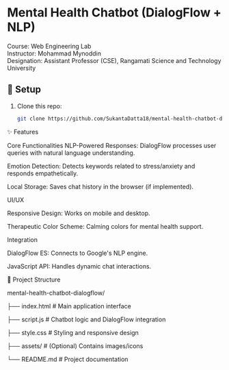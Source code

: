 # Mental Health Chatbot (DialogFlow + NLP)  

Course: Web Engineering Lab  
Instructor: Mohammad Mynoddin  
Designation: Assistant Professor (CSE), Rangamati Science and Technology University  

## 🚀 Setup  
1. Clone this repo:  
   ```bash
   git clone https://github.com/SukantaDatta18/mental-health-chatbot-dialogflow.git

✨ Features

Core Functionalities
NLP-Powered Responses: DialogFlow processes user queries with natural language understanding.

Emotion Detection: Detects keywords related to stress/anxiety and responds empathetically.

Local Storage: Saves chat history in the browser (if implemented).

UI/UX

Responsive Design: Works on mobile and desktop.

Therapeutic Color Scheme: Calming colors for mental health support.

Integration

DialogFlow ES: Connects to Google's NLP engine.

JavaScript API: Handles dynamic chat interactions.

📁 Project Structure

mental-health-chatbot-dialogflow/

├── index.html         # Main application interface

├── script.js          # Chatbot logic and DialogFlow integration

├── style.css          # Styling and responsive design

├── assets/            # (Optional) Contains images/icons

└── README.md          # Project documentation
